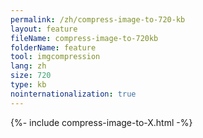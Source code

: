 ```yaml
---
permalink: /zh/compress-image-to-720-kb
layout: feature
fileName: compress-image-to-720kb
folderName: feature
tool: imgcompression
lang: zh
size: 720
type: kb
nointernationalization: true
---
```

{%- include compress-image-to-X.html -%}
      